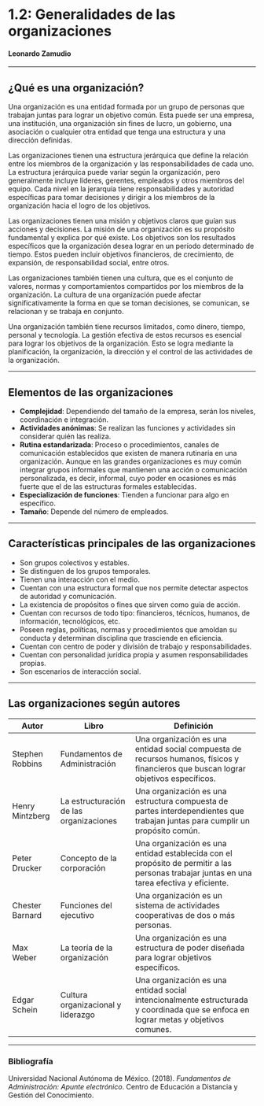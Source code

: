 # 1.2: Generalidades de las organizaciones
#### Leonardo Zamudio

---

## ¿Qué es una organización?

Una organización es una entidad formada por un grupo de personas que trabajan juntas para lograr un objetivo común. Esta puede ser una empresa, una institución, una organización sin fines de lucro, un gobierno, una asociación o cualquier otra entidad que tenga una estructura y una dirección definidas.

Las organizaciones tienen una estructura jerárquica que define la relación entre los miembros de la organización y las responsabilidades de cada uno. La estructura jerárquica puede variar según la organización, pero generalmente incluye líderes, gerentes, empleados y otros miembros del equipo. Cada nivel en la jerarquía tiene responsabilidades y autoridad específicas para tomar decisiones y dirigir a los miembros de la organización hacia el logro de los objetivos.

Las organizaciones tienen una misión y objetivos claros que guían sus acciones y decisiones. La misión de una organización es su propósito fundamental y explica por qué existe. Los objetivos son los resultados específicos que la organización desea lograr en un período determinado de tiempo. Estos pueden incluir objetivos financieros, de crecimiento, de expansión, de responsabilidad social, entre otros.

Las organizaciones también tienen una cultura, que es el conjunto de valores, normas y comportamientos compartidos por los miembros de la organización. La cultura de una organización puede afectar significativamente la forma en que se toman decisiones, se comunican, se relacionan y se trabaja en conjunto.

Una organización también tiene recursos limitados, como dinero, tiempo, personal y tecnología. La gestión efectiva de estos recursos es esencial para lograr los objetivos de la organización. Esto se logra mediante la planificación, la organización, la dirección y el control de las actividades de la organización.

---

## Elementos de las organizaciones

- **Complejidad**: Dependiendo del tamaño de la empresa, serán los niveles, coordinación e integración.
- **Actividades anónimas**: Se realizan las funciones y actividades sin considerar quién las realiza.
- **Rutina estandarizada**: Proceso o procedimientos, canales de comunicación establecidos que existen de manera rutinaria en una organización. Aunque en las grandes organizaciones es muy común integrar grupos informales que mantienen una acción o comunicación personalizada, es decir, informal, cuyo poder en ocasiones es más fuerte que el de las estructuras formales establecidas.
- **Especialización de funciones**: Tienden a funcionar para algo en específico.
- **Tamaño**: Depende del número de empleados.

---

## Características principales de las organizaciones

- Son grupos colectivos y estables.
- Se distinguen de los grupos temporales.
- Tienen una interacción con el medio.
- Cuentan con una estructura formal que nos permite detectar aspectos de autoridad y comunicación.
- La existencia de propósitos o fines que sirven como guia de acción.
- Cuentan con recursos de todo tipo: financieros, técnicos, humanos, de información, tecnológicos, etc.
- Poseen reglas, políticas, normas y procedimientos que amoldan su conducta y determinan disciplina que trasciende en eficiencia.
- Cuentan con centro de poder y división de trabajo y responsabilidades.
- Cuentan con personalidad jurídica propia y asumen responsabilidades propias.
- Son escenarios de interacción social.

---

## Las organizaciones según autores

|Autor|Libro|Definición|
|---|---|---|
|Stephen Robbins|Fundamentos de Administración|Una organización es una entidad social compuesta de recursos humanos, físicos y financieros que buscan lograr objetivos específicos.|
|Henry Mintzberg|La estructuración de las organizaciones|Una organización es una estructura compuesta de partes interdependientes que trabajan juntas para cumplir un propósito común.|
|Peter Drucker|Concepto de la corporación|Una organización es una entidad establecida con el propósito de permitir a las personas trabajar juntas en una tarea efectiva y eficiente.|
|Chester Barnard|Funciones del ejecutivo|Una organización es un sistema de actividades cooperativas de dos o más personas.|
|Max Weber|La teoría de la organización|Una organización es una estructura de poder diseñada para lograr objetivos específicos.|
|Edgar Schein|Cultura organizacional y liderazgo|Una organización es una entidad social intencionalmente estructurada y coordinada que se enfoca en lograr metas y objetivos comunes.|

---

### Bibliografía

Universidad Nacional Autónoma de México. (2018). *Fundamentos de Administración: Apunte electrónico*. Centro de Educación a Distancia y Gestión del Conocimiento.